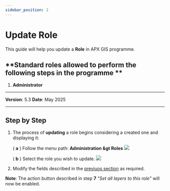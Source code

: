 ```yaml
---
sidebar_position: 2
---
```


# Update Role

This guide will help you update a **Role** in APX GIS programme.

## **Standard roles allowed to perform the following steps in the programme **

1.	**Administrator**

------------

**Version**: 5.3
**Date**: May 2025

------------
## **Step by Step**

1. The process of **updating** a role begins considering a created one and displaying it:

    ( **a** ) Follow the menu path: 
        **Administration &gt Roles**      ![](/img/1.Roles/roles-update01.png)

    ( **b** ) Select the role you wish to update.    ![](/img/1.Roles/roles-update02.png)

2. Modify the fields described in the <u>[previuos section](01-create-role.md#step-by-step)</u> as required.

**Note**: The action button described in step **7** <i>"Set all layers to this role"</i> will now be enabled.